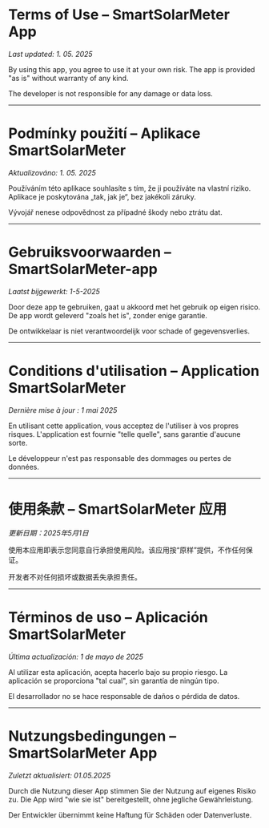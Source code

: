 <!DOCTYPE html>
<html lang="en">
<head>
  <meta charset="UTF-8" />
  <title>Terms of Use – SmartSolarMeter</title>
</head>
<body>
  <h1>Terms of Use – SmartSolarMeter App</h1>
  <p><em>Last updated: 1. 05. 2025</em></p>
  <p>By using this app, you agree to use it at your own risk. The app is provided "as is" without warranty of any kind.</p>
  <p>The developer is not responsible for any damage or data loss.</p>

  <hr />

  <h1>Podmínky použití – Aplikace SmartSolarMeter</h1>
  <p><em>Aktualizováno: 1. 05. 2025</em></p>
  <p>Používáním této aplikace souhlasíte s tím, že ji používáte na vlastní riziko. Aplikace je poskytována „tak, jak je“, bez jakékoli záruky.</p>
  <p>Vývojář nenese odpovědnost za případné škody nebo ztrátu dat.</p>

  <hr />

  <h1>Gebruiksvoorwaarden – SmartSolarMeter-app</h1>
  <p><em>Laatst bijgewerkt: 1-5-2025</em></p>
  <p>Door deze app te gebruiken, gaat u akkoord met het gebruik op eigen risico. De app wordt geleverd "zoals het is", zonder enige garantie.</p>
  <p>De ontwikkelaar is niet verantwoordelijk voor schade of gegevensverlies.</p>

  <hr />

  <h1>Conditions d'utilisation – Application SmartSolarMeter</h1>
  <p><em>Dernière mise à jour : 1 mai 2025</em></p>
  <p>En utilisant cette application, vous acceptez de l'utiliser à vos propres risques. L'application est fournie "telle quelle", sans garantie d'aucune sorte.</p>
  <p>Le développeur n'est pas responsable des dommages ou pertes de données.</p>

  <hr />

  <h1>使用条款 – SmartSolarMeter 应用</h1>
  <p><em>更新日期：2025年5月1日</em></p>
  <p>使用本应用即表示您同意自行承担使用风险。该应用按“原样”提供，不作任何保证。</p>
  <p>开发者不对任何损坏或数据丢失承担责任。</p>

  <hr />

  <h1>Términos de uso – Aplicación SmartSolarMeter</h1>
  <p><em>Última actualización: 1 de mayo de 2025</em></p>
  <p>Al utilizar esta aplicación, acepta hacerlo bajo su propio riesgo. La aplicación se proporciona "tal cual", sin garantía de ningún tipo.</p>
  <p>El desarrollador no se hace responsable de daños o pérdida de datos.</p>

  <hr />

  <h1>Nutzungsbedingungen – SmartSolarMeter App</h1>
  <p><em>Zuletzt aktualisiert: 01.05.2025</em></p>
  <p>Durch die Nutzung dieser App stimmen Sie der Nutzung auf eigenes Risiko zu. Die App wird "wie sie ist" bereitgestellt, ohne jegliche Gewährleistung.</p>
  <p>Der Entwickler übernimmt keine Haftung für Schäden oder Datenverluste.</p>
</body>
</html>
